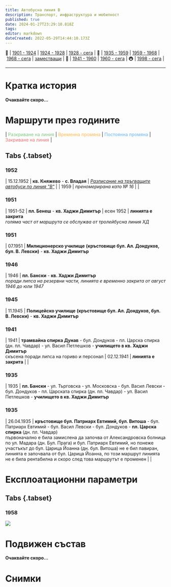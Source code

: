 ```yaml
---
title: Автобусна линия В
description: Транспорт, инфраструктура и мобилност
published: true
date: 2024-01-27T23:29:10.818Z
tags: 
editor: markdown
dateCreated: 2022-05-29T14:44:10.173Z
---
```



🚋 | [1901 - 1924](/bg/public-transport/tram-routes-1901-1924) | [1924 - 1928](/bg/public-transport/tram-routes-1924-1928) | [1928 - сега](/bg/public-transport/tram-routes-1928-sega) | 🚌 | [1935 - 1959](/bg/public-transport/bus-routes-1935-1959) | [1959 - 1968](/bg/public-transport/bus-routes-1959-1968) | [1968 - сега](/bg/public-transport/bus-routes-1968-sega) | [заместващи](/bg/public-transport/bus-routes-replacement-services) | 🚎 | [1941 - 1960](/bg/public-transport/trolleybus-routes-1941-1960) | [1960 - сега](/bg/public-transport/trolleybus-routes-1960-sega) | 🚇 | [1998 - сега](/bg/public-transport/metro-routes) |

---

# Кратка история

**Очаквайте скоро…**


# Маршрути през годините
| <span style="color:#81C784">Разкриване на линия</span> | <span style="color:#FFB74D">Временна промяна</span> | <span style="color:#64B5F6">Постоянна промяна</span> | <span style="color:#E57373">Закриване на линия</span> |


## Tabs {.tabset}


### 1952
| 15.12.1952 | **кв. Княжево** - **с. Владая** | [_Разписание на тръгващите автобуси по линия "В"_](https://drive.google.com/file/d/1tap6v9VQJYVpkHxMsEot6vSkDYSSu8E4/view?usp=sharing) |
| 1959 | *преномерирана като № 16* |     |

### 1951
| 1951-52 | **пл. Бенеш** - **кв. Хаджи Димитър**
| есен 1952 | **линията е закрита**  <br>*голяма част от маршрута се обслужва от тролейбусна линия ХД* 


### 1951
| 07.1951 | **Милиционерско училище** **(кръстовище бул. Ал. Дондуков, бул. В. Левски)** - **кв. Хаджи Димитър** 

### 1946
| 1946 | **пл. Бански** - **кв. Хаджи Димитър**  <br>*поради липса на резервни части, линията е временно закрита от август 1946 до юли 1947*

### 1945
| 11.1945 | **Полицейско училище** **(кръстовище бул. Ал. Дондуков, бул. В. Левски)** - **кв. Хаджи Димитър** 

### 1941
| 1941 | **трамвайна спирка Дунав** - бул. Дондуков - пл. Царска спирка (дн. пл. Чавдар) - ул. Васил Петлешков - **училището в кв. Хаджи Димитър**  <br>скъсена поради липса на гориво и персонал
| 02.12.1941 | **линията е закрита** |     |

### 1935
| 1935 | **пл. Бански** - ул. Търговска - ул. Московска - бул. Васил Левски - бул. Дондуков - пл. Царската спирка (дн. пл. Чавдар) - ул. Васил Петлешков - **училището в кв. Хаджи Димитър** 

### 1935
| 26.04.1935 | **кръстовище бул. Патриарх Евтимий, бул. Витоша** - бул. Патриарх Евтимий - бул. Васил Левски - бул. Дондуков - **пл. Царска спирка** (дн. пл. Чавдар)  <br>първоначално е била замислена да започва от Александровска болница по ул. Мадара (дн. Бул. Прага) и бул. Патриарх Евтимий, но понеже участъкът до бул. Царица Йоанна (дн. бул. Витоша) не е бил павиран, линията е започвала от бул. Царица Йоанна, по този маршрут линията не е била рентабилна и скоро след това маршрутът е променен |     |



# Експлоатационни параметри

## Tabs {.tabset}
### 1958
<img src="http://46.10.181.183:1518/trinmo/literature/1958-patevoditel/1958-line%d0%92.jpg">

# **Подвижен състав**

**Очаквайте скоро…**

# Снимки
  

